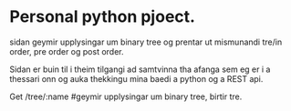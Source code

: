 # Personal python pjoect.

sidan geymir upplysingar um binary tree og prentar ut mismunandi tre/in order, pre order og post order. 

Sidan er buin til i theim tilgangi ad samtvinna tha afanga sem eg er i a thessari onn og auka thekkingu mina baedi a python og a REST api. 

Get /tree/:name #geymir upplysingar um binary tree, birtir tre.

